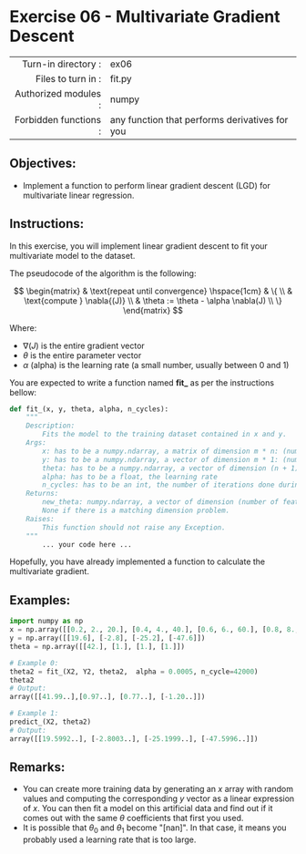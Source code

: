 # Exercise 06 - Multivariate Gradient Descent

|                         |                     |
| -----------------------:| ------------------  |
|   Turn-in directory :   |  ex06               |
|   Files to turn in :    |  fit.py             |
|   Authorized modules :  |  numpy              |
|   Forbidden functions : |  any function that performs derivatives for you        |


## Objectives: 
* Implement a function to perform linear gradient descent (LGD) for multivariate linear regression.


## Instructions:

In this exercise, you will implement linear gradient descent to fit your multivariate model to the dataset. 

The pseudocode of the algorithm is the following:

$$
\begin{matrix}
    &   \text{repeat until convergence} \hspace{1cm} &  \{  \\
    &   \text{compute } \nabla{(J)}  \\
    &	\theta := \theta - \alpha \nabla(J)                 \\ 
\} 
\end{matrix}
$$

Where:
- $\nabla{(J)}$ is the entire gradient vector
- $\theta$ is the entire parameter vector
- $\alpha$ (alpha) is the learning rate (a small number, usually between 0 and 1)


You are expected to write a function named __fit\___ as per the instructions bellow:
``` python
def fit_(x, y, theta, alpha, n_cycles):
	"""
	Description:
		Fits the model to the training dataset contained in x and y.
	Args:
		x: has to be a numpy.ndarray, a matrix of dimension m * n: (number of training examples, number of features).
		y: has to be a numpy.ndarray, a vector of dimension m * 1: (number of training examples, 1).
		theta: has to be a numpy.ndarray, a vector of dimension (n + 1) * 1: (number of features + 1, 1).
		alpha: has to be a float, the learning rate
		n_cycles: has to be an int, the number of iterations done during the gradient descent
	Returns:
		new_theta: numpy.ndarray, a vector of dimension (number of features + 1, 1).
		None if there is a matching dimension problem.
	Raises:
		This function should not raise any Exception.
	"""
		... your code here ...
```
Hopefully, you have already implemented a function to calculate the multivariate gradient.

## Examples:
```python
import numpy as np
x = np.array([[0.2, 2., 20.], [0.4, 4., 40.], [0.6, 6., 60.], [0.8, 8., 80.]])
y = np.array([[19.6], [-2.8], [-25.2], [-47.6]])
theta = np.array([[42.], [1.], [1.], [1.]])

# Example 0:
theta2 = fit_(X2, Y2, theta2,  alpha = 0.0005, n_cycle=42000)
theta2
# Output:
array([[41.99..],[0.97..], [0.77..], [-1.20..]])

# Example 1:
predict_(X2, theta2)
# Output:
array([[19.5992..], [-2.8003..], [-25.1999..], [-47.5996..]])
```
## Remarks:
- You can create more training data by generating an $x$ array with random values and computing the corresponding $y$ vector as a linear expression of $x$. You can then fit a model on this artificial data and find out if it comes out with the same $\theta$ coefficients that first you used. 
- It is possible that $\theta_0$ and $\theta_1$ become "[nan]". In that case, it means you probably used a learning rate that is too large.
